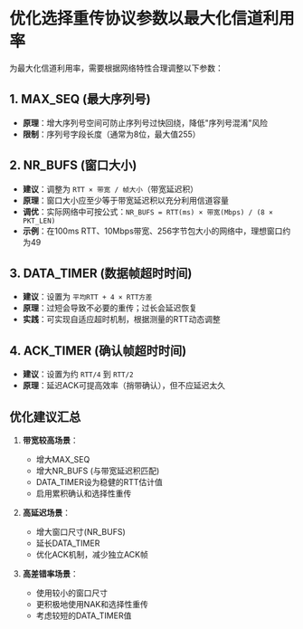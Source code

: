 
# 优化选择重传协议参数以最大化信道利用率

为最大化信道利用率，需要根据网络特性合理调整以下参数：

## 1. MAX_SEQ (最大序列号)
- **原理**：增大序列号空间可防止序列号过快回绕，降低"序列号混淆"风险
- **限制**：序列号字段长度（通常为8位，最大值255）

## 2. NR_BUFS (窗口大小)
- **建议**：调整为 `RTT × 带宽 / 帧大小`（带宽延迟积）
- **原理**：窗口大小应至少等于带宽延迟积以充分利用信道容量
- **调优**：实际网络中可按公式：`NR_BUFS = RTT(ms) × 带宽(Mbps) / (8 × PKT_LEN)`
- **示例**：在100ms RTT、10Mbps带宽、256字节包大小的网络中，理想窗口约为49

## 3. DATA_TIMER (数据帧超时时间)
- **建议**：设置为 `平均RTT + 4 × RTT方差`
- **原理**：过短会导致不必要的重传；过长会延迟恢复
- **实践**：可实现自适应超时机制，根据测量的RTT动态调整

## 4. ACK_TIMER (确认帧超时时间)
- **建议**：设置为约 `RTT/4` 到 `RTT/2`
- **原理**：延迟ACK可提高效率（捎带确认），但不应延迟太久

## 优化建议汇总
1. **带宽较高场景**：
   - 增大MAX_SEQ 
   - 增大NR_BUFS (与带宽延迟积匹配)
   - DATA_TIMER设为稳健的RTT估计值
   - 启用累积确认和选择性重传

2. **高延迟场景**：
   - 增大窗口尺寸(NR_BUFS)
   - 延长DATA_TIMER
   - 优化ACK机制，减少独立ACK帧

3. **高差错率场景**：
   - 使用较小的窗口尺寸
   - 更积极地使用NAK和选择性重传
   - 考虑较短的DATA_TIMER值
